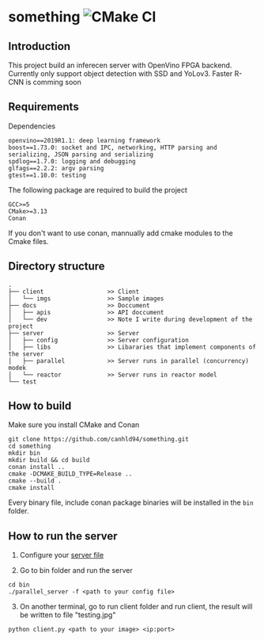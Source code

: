 # something ![CMake CI](https://github.com/canhld94/mec-inference-server/workflows/CMake%20CI/badge.svg)

## Introduction

This project build an inferecen server with OpenVino FPGA backend. Currently only support object detection with SSD and YoLov3. Faster R-CNN is comming soon

## Requirements

Dependencies

```
openvino==2019R1.1: deep learning framework
boost==1.73.0: socket and IPC, networking, HTTP parsing and serializing, JSON parsing and serializing
spdlog==1.7.0: logging and debugging
glfags==2.2.2: argv parsing
gtest==1.10.0: testing
```

The following package are required to build the project

```
GCC>=5
CMake>=3.13
Conan
```

If you don't want to use conan, mannually add cmake modules to the Cmake files.

## Directory structure

```
.
├── client                  >> Client
│   └── imgs                >> Sample images
├── docs                    >> Doccument
│   ├── apis                >> API doccument
│   └── dev                 >> Note I write during development of the project
├── server                  >> Server
│   ├── config              >> Server configuration
│   ├── libs                >> Libararies that implement components of the server
│   ├── parallel            >> Server runs in parallel (concurrency) modek
│   └── reactor             >> Server runs in reactor model
└── test
```

## How to build

Make sure you install CMake and Conan

```SH
git clone https://github.com/canhld94/something.git
cd something
mkdir bin
mkdir build && cd build
conan install ..
cmake -DCMAKE_BUILD_TYPE=Release ..
cmake --build .
cmake install
```

Every binary file, include conan package binaries will be installed in the `bin` folder.

## How to run the server

1. Configure your [server file](server/config/README.md)

2. Go to bin folder and run the server

```SH
cd bin
./parallel_server -f <path to your config file>
```

3. On another terminal, go to run client folder and run client, the result will be written to file "testing.jpg"

```SH
python client.py <path to your image> <ip:port>
```
